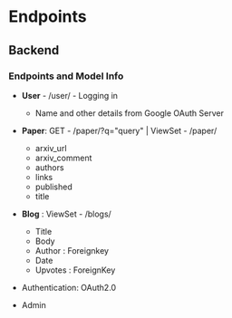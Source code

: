 # Endpoints

## Backend

### Endpoints and Model Info

- **User** - /user/ - Logging in
	- Name and other details from Google OAuth Server

- **Paper**: GET - /paper/?q="query" | ViewSet - /paper/
	- arxiv\_url
	- arxiv\_comment
	- authors
	- links
	- published
	- title

- **Blog** : ViewSet - /blogs/
	- Title
	- Body
	- Author : Foreignkey
	- Date
	- Upvotes : ForeignKey

- Authentication: OAuth2.0

- Admin
